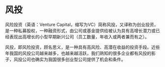# 风投
风险投资（英语：Venture Capital，缩写为VC）简称风投，又译称为创业投资，是一种私募股权，一种融资形式，由公司或基金提供给被认为具有高增长潜力或已经表现出高增长的小型早期新兴公司（员工数量，年收入或两者兼而有之）。  

风投，即风险投资，顾名思义，是一种具有高风险、高潜在收益的投资手段。近些年我国的风投公司越来越多，也越来越活跃，我们熟知的很多企业都有风投的影子，风投公司也确实为我国很多创业型公司提供了机会和条件。
